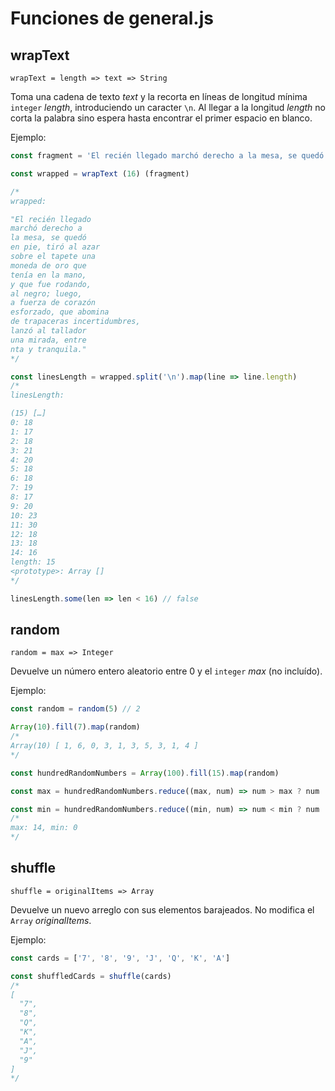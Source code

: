 # Funciones de general.js

## wrapText
`wrapText = length => text => String`

Toma una cadena de texto *text* y la recorta en líneas de longitud mínima `integer` *length*,
introduciendo un caracter `\n`. Al llegar a la longitud *length* no corta la
palabra sino espera hasta encontrar el primer espacio en blanco.

Ejemplo:

```js
const fragment = 'El recién llegado marchó derecho a la mesa, se quedó en pie, tiró al azar sobre el tapete una moneda de oro que tenía en la mano, y que fue rodando, al negro; luego, a fuerza de corazón esforzado, que abomina de trapaceras incertidumbres, lanzó al tallador una mirada, entre turbulenta y tranquila.'

const wrapped = wrapText (16) (fragment)

/*
wrapped:

"El recién llegado
marchó derecho a
la mesa, se quedó
en pie, tiró al azar
sobre el tapete una
moneda de oro que
tenía en la mano,
y que fue rodando,
al negro; luego,
a fuerza de corazón
esforzado, que abomina
de trapaceras incertidumbres,
lanzó al tallador
una mirada, entre
nta y tranquila."
*/

const linesLength = wrapped.split('\n').map(line => line.length)
/*
linesLength:

(15) […]
0: 18
1: 17
2: 18
3: 21
4: 20
5: 18
6: 18
7: 19
8: 17
9: 20
10: 23
11: 30
12: 18
13: 18
14: 16
length: 15
<prototype>: Array []
*/

linesLength.some(len => len < 16) // false
```

## random
`random = max => Integer`

Devuelve un número entero aleatorio entre 0 y el `integer` *max* (no incluído).

Ejemplo:

```js
const random = random(5) // 2

Array(10).fill(7).map(random)
/*
Array(10) [ 1, 6, 0, 3, 1, 3, 5, 3, 1, 4 ]
*/

const hundredRandomNumbers = Array(100).fill(15).map(random)

const max = hundredRandomNumbers.reduce((max, num) => num > max ? num : max, 0)

const min = hundredRandomNumbers.reduce((min, num) => num < min ? num : min, 0)
/*
max: 14, min: 0
*/
```

## shuffle
`shuffle = originalItems => Array`

Devuelve un nuevo arreglo con sus elementos barajeados.
No modifica el `Array` *originalItems*.

Ejemplo:
```js
const cards = ['7', '8', '9', 'J', 'Q', 'K', 'A']

const shuffledCards = shuffle(cards)
/*
[
  "7",
  "8",
  "Q",
  "K",
  "A",
  "J",
  "9"
]
*/
```
